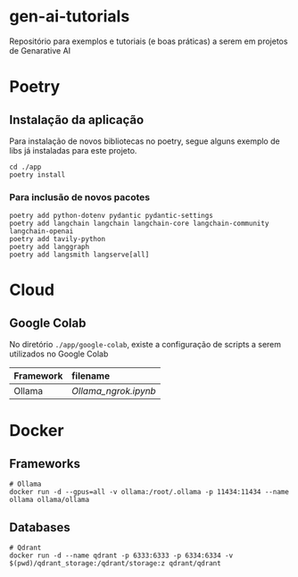 # gen-ai-tutorials

Repositório para exemplos e tutoriais (e boas práticas) a serem em projetos de Genarative AI

# Poetry

## Instalação da aplicação
Para instalação de novos bibliotecas no poetry, segue alguns exemplo de libs já instaladas para este projeto.

```shell
cd ./app
poetry install
```

### Para inclusão de novos pacotes
```shell
poetry add python-dotenv pydantic pydantic-settings
poetry add langchain langchain langchain-core langchain-community langchain-openai
poetry add tavily-python
poetry add langgraph
poetry add langsmith langserve[all]
```

# Cloud
## Google Colab
No diretório ```./app/google-colab```, existe a configuração de scripts a serem utilizados no Google Colab

| Framework| filename |
| :---     | :--- |
| Ollama   | *Ollama_ngrok.ipynb* |


# Docker

## Frameworks
```shell
# Ollama
docker run -d --gpus=all -v ollama:/root/.ollama -p 11434:11434 --name ollama ollama/ollama
```

## Databases
```shell
# Qdrant
docker run -d --name qdrant -p 6333:6333 -p 6334:6334 -v $(pwd)/qdrant_storage:/qdrant/storage:z qdrant/qdrant
```